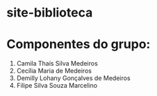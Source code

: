 # site-biblioteca

# Componentes do grupo:
1. Camila Thaís Silva Medeiros
2. Cecília Maria de Medeiros
3. Demilly Lohany Gonçalves de Medeiros
4. Filipe Silva Souza Marcelino